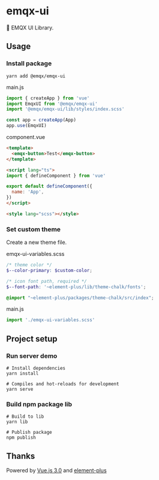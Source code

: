 # emqx-ui

🌌 EMQX UI Library.

## Usage

### Install package

```shell
yarn add @emqx/emqx-ui
```

main.js

```js
import { createApp } from 'vue'
import EmqxUI from '@emqx/emqx-ui'
import '@emqx/emqx-ui/lib/styles/index.scss'

const app = createApp(App)
app.use(EmqxUI)
```

component.vue

```html
<template>
  <emqx-button>Test</emqx-button>
</template>

<script lang="ts">
import { defineComponent } from 'vue'

export default defineComponent({
  name: 'App',
})
</script>

<style lang="scss"></style>
```

### Set custom theme

Create a new theme file.

emqx-ui-variables.scss

```scss
/* theme color */
$--color-primary: $custom-color;

/* icon font path, required */
$--font-path: '~element-plus/lib/theme-chalk/fonts';

@import "~element-plus/packages/theme-chalk/src/index";
```

main.js

```js
import './emqx-ui-variables.scss'
```

## Project setup

### Run server demo

```shell
# Install dependencies
yarn install

# Compiles and hot-reloads for development
yarn serve
```

### Build npm package lib

```shell
# Build to lib
yarn lib

# Publish package
npm publish
```

## Thanks

Powered by [Vue.js 3.0](https://v3.vuejs.org/) and [element-plus](https://element-plus.org/#/en-US)
